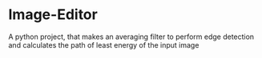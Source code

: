 # Image-Editor
A python project, that makes an averaging filter to perform edge detection and calculates the path of least energy of the   input image
